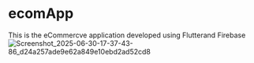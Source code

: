 # ecomApp
This is the eCommercve application developed using Flutterand Firebase
![Screenshot_2025-06-30-17-37-43-86_d24a257ade9e62a849e10ebd2ad52cd8](https://github.com/user-attachments/assets/6f2d2f77-cf4d-40ac-9c70-ce46d0d3bdf7)
